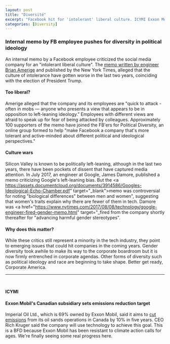 ```yaml
---
layout: post
title: "Diversité"
excerpt: "Facebook hit for 'intolerant' liberal culture. ICYMI Exxon Mobil subsidiary to cut emissions."
categories: [Diversity]
---
```


### Internal memo by FB employee pushes for diversity in political ideology

An internal memo by a Facebook employee criticized the social media company for an "intolerant liberal culture". The <a href="https://int.nyt.com/data/documenthelper/201-facebook-political-diversity/a8dfe9ae492061f54455/optimized/full.pdf#page=1" target="_blank">memo written by engineer Brian Amerige</a> and published by the New York Times, alleged that the culture of intolerance have gotten worse in the last two years, coinciding with the election of President Trump.

#### Too liberal?

Amerige alleged that the company and its employees are "quick to attack - often in mobs — anyone who presents a view that appears to be in opposition to left-leaning ideology.” Employees with different views are afraid to speak up for fear of being attacked by colleagues. Approximately 100 supporters of the memo have joined the FB'ers for Political Diversity, an online group formed to help "make Facebook a company that's more tolerant and active-minded about different political and ideological perspectives."

#### Culture wars

Silicon Valley is known to be politically left-leaning, although in the last two years, there have been pockets of dissent that have captured media attention. In July 2017, an engineer at Google, James Damore, published a memo criticizing Google's left-leaning bias. But the <a https://assets.documentcloud.org/documents/3914586/Googles-Ideological-Echo-Chamber.pdf" target="_blank">memo</a> was controversial for noting "biological differences" between men and women", suggesting that women's traits explain why there are fewer of them in tech. Damore was <a href="https://www.nytimes.com/2017/08/08/technology/google-engineer-fired-gender-memo.html" target="_fired from the company shortly thereafter for "advancing harmful gender stereotypes".

#### Why does this matter?

While these critics still represent a minority in the tech industry, they point to emerging issues that could hit companies in the coming years. Gender diversity took awhile to make its way to the corporate boardroom but it is now firmly entrenched in corporate agendas. Other forms of diversity such as political ideology and race are beginning to take shape. Better get ready, Corporate America.

* * *
<br />

**ICYMI**

#### **Exxon Mobil's Canadian subsidiary sets emissions reduction target**

Imperial Oil Ltd., which is 69% owned by Exxon Mobil, said it aims to <a href="https://www.cbc.ca/news/canada/calgary/imperial-oil-cut-greenhouse-gas-emmisions-1.4802498" target="_blank">cut emissions</a> from its oil sands operations in Canada by 10% in five years. CEO Rich Kruger said the company will use technology to achieve this goal. This is a BFD because Exxon Mobil has been resistant to climate action calls for ages. We're finally seeing some real progress here.
